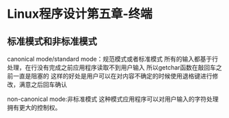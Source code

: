 # Linux程序设计第五章-终端

## 标准模式和非标准模式

canonical mode/standard mode：规范模式或者标准模式 
所有的输入都基于行处理，在行没有完成之前应用程序读取不到用户输入 
所以getchar函数在敲回车之前一直是阻塞的 
这样的好处是用户可以在对内容不确定的时候使用退格键进行修改，满意之后回车确认

non-canonical mode:非标准模式 
这种模式应用程序可以对用户输入的字符处理拥有更大的控制权。

